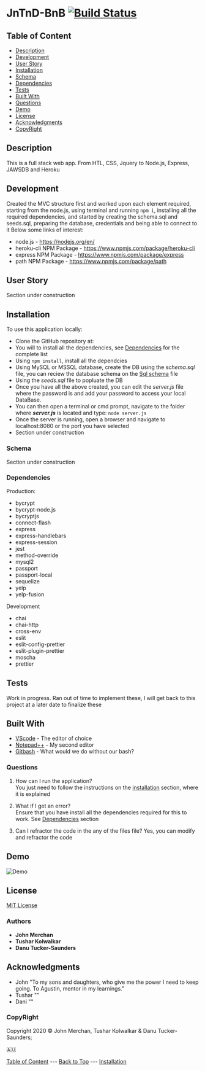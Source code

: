 # JnTnD-BnB [![Build Status](https://travis-ci.com/johnnyboysydney/Project-2.svg?token=h3vXPXspd1GX9AoW4AXc&branch=master)](https://travis-ci.com/johnnyboysydney/Project-2)

## Table of Content

- [Description](#description)
- [Development](#development)
- [User Story](#user-story)
- [Installation](#installation)
- [Schema](#schema)
- [Dependencies](#dependencies)
- [Tests](#tests)
- [Built With](#built-with)
- [Questions](#questions)
- [Demo](#demo)
- [License](#license)
- [Acknowledgments](#acknowledgments)
- [CopyRight](#copyright)

## Description

This is a full stack web app. From HTL, CSS, Jquery to Node.js, Express, JAWSDB and Heroku

## Development

Created the MVC structure first and worked upon each element required, starting from the node.js, using terminal and running ``npm i``, installing all the required dependencies, and started by creating the schema.sql and seeds.sql, preparing the database, credentials and being able to connect to it
Below some links of interest:

- node.js - <https://nodejs.org/en/>
- heroku-cli NPM Package - <https://www.npmjs.com/package/heroku-cli>
- express NPM Package - <https://www.npmjs.com/package/express>
- path NPM Package - <https://www.npmjs.com/package/path>

## User Story

Section under construction

## Installation

To use this application locally:

- Clone the GitHub repository at:
- You will to install all the dependencies, see [Dependencies](#dependencies) for the complete list
- Using ```npm install```, install all the dependcies
- Using MySQL or MSSQL database, create the DB using the _schema.sql_ file, you can reciew the database schema on the [Sql schema](#schema) file
- Using the _seeds.sql_ file to popluate the DB
- Once you have all the above created, you can edit the _server.js_ file where the password is and add your password to access your local DataBase.
- You can then open a terminal or cmd prompt, navigate to the folder where **_server.js_** is located and type: ``node server.js``
- Once the server is running, open a browser and navigate to localhost:8080 or the port you have selected
- Section under construction

### Schema

Section under construction

### Dependencies

Production:
- bycrypt
- bycrypt-node.js
- bycryptjs
- connect-flash
- express
- express-handlebars
- express-session
- jest
- method-override
- mysql2
- passport
- passport-local
- sequelize
- yelp
- yelp-fusion

Development
- chai
- chai-http
- cross-env
- eslit
- eslit-config-prettier
- eslit-plugin-prettier
- moscha
- prettier

## Tests

Work in progress. Ran out of time to implement these, I will get back to this project at a later date to finalize these

## Built With

- [VScode](https://code.visualstudio.com/) - The editor of choice
- [Notepad++](https://notepad-plus-plus.org/) - My second editor
- [Gitbash](https://gitforwindows.org/) - What would we do without our bash?

### Questions

1. How can I run the application?  
You just need to follow the instructions on the [installation](#installation) section, where it is explained

2. What if I get an error?  
Ensure that you have install all the dependencies required for this to work. See [Dependencies](#dependencies) section

3. Can I refractor the code in the any of the files file?
Yes, you can modify and refractor the code

## Demo

![Demo](./public/assets/demo/demo.gif)

## License

[MIT License](./LICENSE)

### Authors

- **John Merchan**
- **Tushar Kolwalkar**
- **Danu Tucker-Saunders**

## Acknowledgments

- John "To my sons and daughters, who give me the power I need to keep going. To Agustin, mentor in my learnings."
- Tushar ""
- Dani ""

### CopyRight

Copyright 2020 &copy; John Merchan, Tushar Kolwalkar & Danu Tucker-Saunders; 

:australia:

[Table of Content](#Table-of-Content) --- [Back to Top](#Employee-Tracker) --- [Installation](#Installation)
